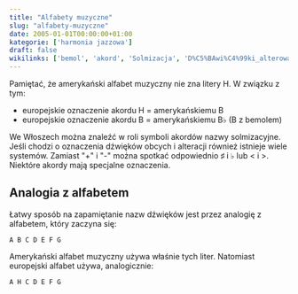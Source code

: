 ```yaml
---
title: "Alfabety muzyczne"
slug: "alfabety-muzyczne"
date: 2005-01-01T00:00:00+01:00
kategorie: ['harmonia jazzowa']
draft: false
wikilinks: ['bemol', 'akord', 'Solmizacja', 'D%C5%BAwi%C4%99ki_alterowane']
---
```

Pamiętać, że amerykański alfabet muzyczny nie zna litery H. W związku z
tym:

  - europejskie oznaczenie akordu H = amerykańskiemu B
  - europejskie oznaczenie akordu B = amerykańskiemu B♭ (B z
    bemolem<!-- link nie odnosił się do niczego -->)

We Włoszech można znaleźć w roli symboli akordów<!-- link nie odnosił się do niczego -->
nazwy solmizacyjne<!-- link nie odnosił się do niczego -->. Jeśli chodzi o oznaczenia
dźwięków obcych i alteracji<!-- link nie odnosił się do niczego --> również
istnieje wiele systemów. Zamiast "+" i "-" można spotkać odpowiednio ♯ i
♭ lub \< i \>. Niektóre akordy mają specjalne oznaczenia.

## Analogia z alfabetem

Łatwy sposób na zapamiętanie nazw dźwięków jest przez analogię z
alfabetem, który zaczyna się:

`A B C D E F G`

Amerykański alfabet muzyczny używa właśnie tych liter. Natomiast
europejski alfabet używa, analogicznie:

`A H C D E F G`

